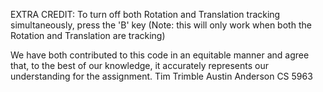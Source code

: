EXTRA CREDIT:
To turn off both Rotation and Translation tracking simultaneously, press the 'B' key (Note: this will only work when both the Rotation and Translation are tracking)

We have both contributed to this code in an equitable manner and agree that, to the best
of our knowledge, it accurately represents our understanding for the assignment.
Tim Trimble
Austin Anderson 
CS 5963
